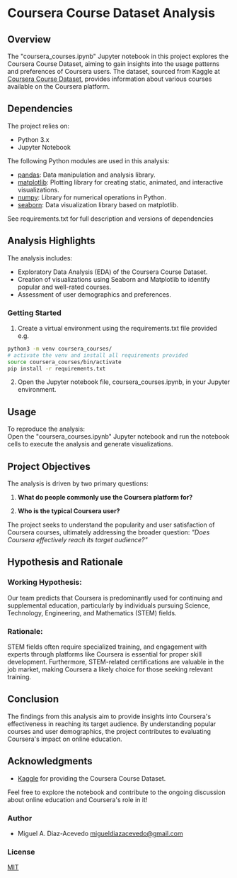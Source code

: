 # Coursera Course Dataset Analysis

## Overview

The "coursera_courses.ipynb" Jupyter notebook in this project explores the Coursera Course Dataset, aiming to gain insights into the usage patterns and preferences of Coursera users. The dataset, sourced from Kaggle at [Coursera Course Dataset](https://www.kaggle.com/datasets/siddharthm1698/coursera-course-dataset), provides information about various courses available on the Coursera platform.

## Dependencies

The project relies on: 

- Python 3.x
- Jupyter Notebook

The following Python modules are used in this analysis:

- [pandas](https://pandas.pydata.org/): Data manipulation and analysis library.
- [matplotlib](https://matplotlib.org/): Plotting library for creating static, animated, and interactive visualizations.
- [numpy](https://numpy.org/): Library for numerical operations in Python.
- [seaborn](https://seaborn.pydata.org/): Data visualization library based on matplotlib.

See requirements.txt for full description and versions of dependencies 

## Analysis Highlights

The analysis includes:

- Exploratory Data Analysis (EDA) of the Coursera Course Dataset.
- Creation of visualizations using Seaborn and Matplotlib to identify popular and well-rated courses.
- Assessment of user demographics and preferences.

### Getting Started

1. Create a virtual environment using the requirements.txt file provided<br>
   e.g. 
```bash
python3 -m venv coursera_courses/
# activate the venv and install all requirements provided 
source coursera_courses/bin/activate
pip install -r requirements.txt
```

2. Open the Jupyter notebook file, coursera_courses.ipynb, in your Jupyter environment.

## Usage

To reproduce the analysis:<br>
Open the "coursera_courses.ipynb" Jupyter notebook and run the notebook cells to execute the analysis and generate visualizations.

## Project Objectives

The analysis is driven by two primary questions:

1. **What do people commonly use the Coursera platform for?**

2. **Who is the typical Coursera user?**

The project seeks to understand the popularity and user satisfaction of Coursera courses, ultimately addressing the broader question: _"Does Coursera effectively reach its target audience?"_

## Hypothesis and Rationale

### Working Hypothesis:

Our team predicts that Coursera is predominantly used for continuing and supplemental education, particularly by individuals pursuing Science, Technology, Engineering, and Mathematics (STEM) fields.

### Rationale:

STEM fields often require specialized training, and engagement with experts through platforms like Coursera is essential for proper skill development. Furthermore, STEM-related certifications are valuable in the job market, making Coursera a likely choice for those seeking relevant training.

## Conclusion

The findings from this analysis aim to provide insights into Coursera's effectiveness in reaching its target audience. By understanding popular courses and user demographics, the project contributes to evaluating Coursera's impact on online education.

## Acknowledgments

- [Kaggle](https://www.kaggle.com/) for providing the Coursera Course Dataset.

Feel free to explore the notebook and contribute to the ongoing discussion about online education and Coursera's role in it!

### Author
- Miguel A. Diaz-Acevedo
migueldiazacevedo@gmail.com

### License
[MIT](https://opensource.org/license/mit)
